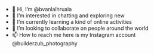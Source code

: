- 👋 Hi, I’m @bvanlalhruaia
- 👀 I’m interested in chatting and exploring new
- 🌱 I’m currently learning a kind of online activities
- 💞️ I’m looking to collaborate on people around the world
- 📫 How to reach me here is my Instagram account @builderzub_photography

<!---
bvanlalhruaia/bvanlalhruaia is a ✨ special ✨ repository because its `README.md` (this file) appears on your GitHub profile.
You can click the Preview link to take a look at your changes.
--->
